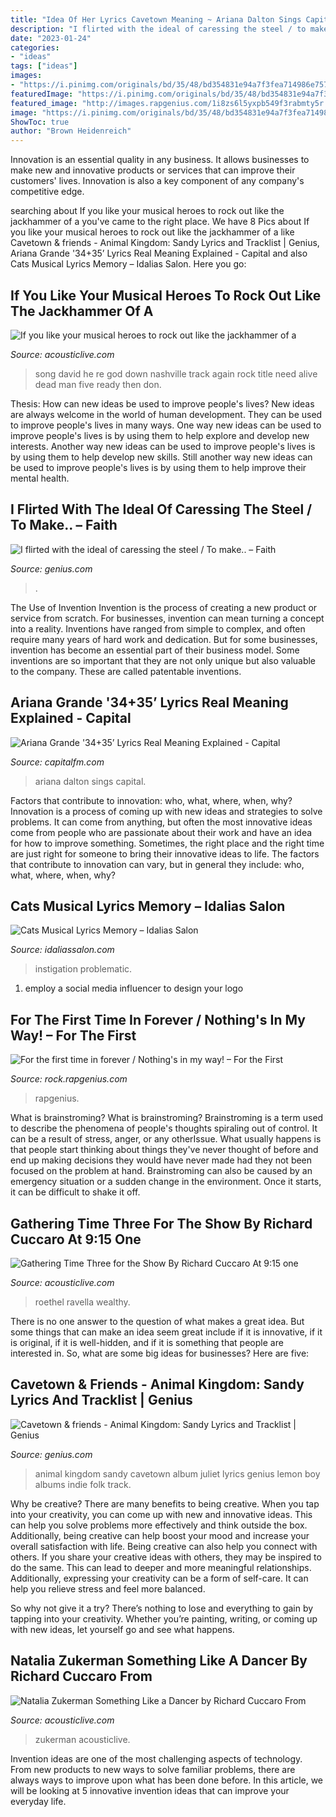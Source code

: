 ```yaml
---
title: "Idea Of Her Lyrics Cavetown Meaning ~ Ariana Dalton Sings Capital"
description: "I flirted with the ideal of caressing the steel / to make.. – faith"
date: "2023-01-24"
categories:
- "ideas"
tags: ["ideas"]
images:
- "https://i.pinimg.com/originals/bd/35/48/bd354831e94a7f3fea714986e7571426.gif"
featuredImage: "https://i.pinimg.com/originals/bd/35/48/bd354831e94a7f3fea714986e7571426.gif"
featured_image: "http://images.rapgenius.com/1i8zs6l5yxpb549f3rabmty5r.png"
image: "https://i.pinimg.com/originals/bd/35/48/bd354831e94a7f3fea714986e7571426.gif"
ShowToc: true
author: "Brown Heidenreich"
---
```



Innovation is an essential quality in any business. It allows businesses to make new and innovative products or services that can improve their customers' lives. Innovation is also a key component of any company's competitive edge.

	

		
searching about If you like your musical heroes to rock out like the jackhammer of a you've came to the right place. We have 8 Pics about If you like your musical heroes to rock out like the jackhammer of a like Cavetown &amp; friends - Animal Kingdom: Sandy Lyrics and Tracklist | Genius, Ariana Grande &#039;34+35’ Lyrics Real Meaning Explained - Capital and also Cats Musical Lyrics Memory – Idalias Salon. Here you go:
		
    
## If You Like Your Musical Heroes To Rock Out Like The Jackhammer Of A

<img loading=lazy src="https://acousticlive.com/March_2016_files/David%40table.jpg" onerror="this.onerror=null;this.src='https://tse3.mm.bing.net/th?id=OIP.hiS0Vo1Nni9f-GK3yrXw-AAAAA&amp;pid=15.1';" alt="If you like your musical heroes to rock out like the jackhammer of a">

_Source: acousticlive.com_

>song david he re god down nashville track again rock title need alive dead man five ready then don. 

	

Thesis: How can new ideas be used to improve people's lives?
New ideas are always welcome in the world of human development. They can be used to improve people's lives in many ways. One way new ideas can be used to improve people's lives is by using them to help explore and develop new interests. Another way new ideas can be used to improve people's lives is by using them to help develop new skills. Still another way new ideas can be used to improve people's lives is by using them to help improve their mental health.

    
## I Flirted With The Ideal Of Caressing The Steel / To Make.. – Faith

<img loading=lazy src="http://images.rapgenius.com/1i8zs6l5yxpb549f3rabmty5r.png" onerror="this.onerror=null;this.src='https://tse4.mm.bing.net/th?id=OIP.GXQ64Nb2SBGVypdjS0SULwHaF9&amp;pid=15.1';" alt="I flirted with the ideal of caressing the steel / To make.. – Faith">

_Source: genius.com_

>. 

	

The Use of Invention
Invention is the process of creating a new product or service from scratch. For businesses, invention can mean turning a concept into a reality. Inventions have ranged from simple to complex, and often require many years of hard work and dedication. But for some businesses, invention has become an essential part of their business model. Some inventions are so important that they are not only unique but also valuable to the company. These are called patentable inventions.

    
## Ariana Grande &#039;34+35’ Lyrics Real Meaning Explained - Capital

<img loading=lazy src="https://imgs.capitalfm.com/images/198153?width=1000&amp;crop=16_9&amp;signature=sLaC5hEJAf7DuU37juDdmuCWKdg=" onerror="this.onerror=null;this.src='https://tse1.mm.bing.net/th?id=OIP.UmZQ0EgTKo4nUELNHyui5wHaEK&amp;pid=15.1';" alt="Ariana Grande &#039;34+35’ Lyrics Real Meaning Explained - Capital">

_Source: capitalfm.com_

>ariana dalton sings capital. 

	

Factors that contribute to innovation: who, what, where, when, why?
Innovation is a process of coming up with new ideas and strategies to solve problems. It can come from anything, but often the most innovative ideas come from people who are passionate about their work and have an idea for how to improve something. Sometimes, the right place and the right time are just right for someone to bring their innovative ideas to life. The factors that contribute to innovation can vary, but in general they include: who, what, where, when, why?

    
## Cats Musical Lyrics Memory – Idalias Salon

<img loading=lazy src="https://i.pinimg.com/originals/bd/35/48/bd354831e94a7f3fea714986e7571426.gif" onerror="this.onerror=null;this.src='https://tse1.mm.bing.net/th?id=OIP.et4YyJPcsEZc23KlRMXj-gHaC9&amp;pid=15.1';" alt="Cats Musical Lyrics Memory – Idalias Salon">

_Source: idaliassalon.com_

>instigation problematic. 

	

1. employ a social media influencer to design your logo 

    
## For The First Time In Forever / Nothing&#039;s In My Way! – For The First

<img loading=lazy src="http://images.rapgenius.com/4qfk7uwd0yk4ifetqtdcjwl7o.png" onerror="this.onerror=null;this.src='https://tse4.mm.bing.net/th?id=OIP.T_eB6r8x9H-3LEIqM2zmZAHaKX&amp;pid=15.1';" alt="For the first time in forever / Nothing&#039;s in my way! – For the First">

_Source: rock.rapgenius.com_

>rapgenius. 

	

What is brainstroming?
What is brainstroming? Brainstroming is a term used to describe the phenomena of people's thoughts spiraling out of control. It can be a result of stress, anger, or any otherIssue. What usually happens is that people start thinking about things they've never thought of before and end up making decisions they would have never made had they not been focused on the problem at hand. Brainstroming can also be caused by an emergency situation or a sudden change in the environment. Once it starts, it can be difficult to shake it off.

    
## Gathering Time Three For The Show By Richard Cuccaro At 9:15 One

<img loading=lazy src="https://www.acousticlive.com/March_2012_files/Mar_cvr.jpg" onerror="this.onerror=null;this.src='https://tse2.mm.bing.net/th?id=OIP.3XJjLjI1Hjw7jMlrNzYzDAAAAA&amp;pid=15.1';" alt="Gathering Time Three for the Show By Richard Cuccaro At 9:15 one">

_Source: acousticlive.com_

>roethel ravella wealthy. 

	

There is no one answer to the question of what makes a great idea. But some things that can make an idea seem great include if it is innovative, if it is original, if it is well-hidden, and if it is something that people are interested in.  So, what are some big ideas for businesses? Here are five: 

    
## Cavetown &amp; Friends - Animal Kingdom: Sandy Lyrics And Tracklist | Genius

<img loading=lazy src="https://images.genius.com/a0d2552f0eddbb559676b2a081d02498.700x700x1.jpg" onerror="this.onerror=null;this.src='https://tse2.mm.bing.net/th?id=OIP.3z4h0jhdze97u8uB-FQpnAHaHa&amp;pid=15.1';" alt="Cavetown &amp; friends - Animal Kingdom: Sandy Lyrics and Tracklist | Genius">

_Source: genius.com_

>animal kingdom sandy cavetown album juliet lyrics genius lemon boy albums indie folk track. 

	

Why be creative?
There are many benefits to being creative. When you tap into your creativity, you can come up with new and innovative ideas. This can help you solve problems more effectively and think outside the box. Additionally, being creative can help boost your mood and increase your overall satisfaction with life.
Being creative can also help you connect with others. If you share your creative ideas with others, they may be inspired to do the same. This can lead to deeper and more meaningful relationships. Additionally, expressing your creativity can be a form of self-care. It can help you relieve stress and feel more balanced.

So why not give it a try? There’s nothing to lose and everything to gain by tapping into your creativity. Whether you’re painting, writing, or coming up with new ideas, let yourself go and see what happens.

    
## Natalia Zukerman Something Like A Dancer By Richard Cuccaro From

<img loading=lazy src="https://acousticlive.com/June_2009_files/playingasakidwithbighair.gif" onerror="this.onerror=null;this.src='https://tse4.mm.bing.net/th?id=OIP.dr3iAPQwKjCWpMyoUW4IAQAAAA&amp;pid=15.1';" alt="Natalia Zukerman Something Like a Dancer by Richard Cuccaro From">

_Source: acousticlive.com_

>zukerman acousticlive. 

	

Invention ideas are one of the most challenging aspects of technology. From new products to new ways to solve familiar problems, there are always ways to improve upon what has been done before. In this article, we will be looking at 5 innovative invention ideas that can improve your everyday life.

